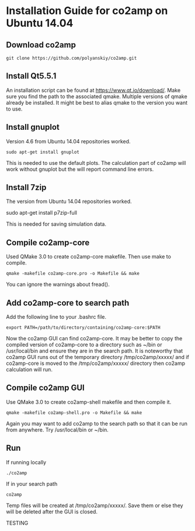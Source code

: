# Installation Guide for co2amp on Ubuntu 14.04

## Download co2amp
    git clone https://github.com/polyanskiy/co2amp.git

## Install Qt5.5.1 
An installation script can be found at https://www.qt.io/download/.
Make sure you find the path to the associated qmake. 
Multiple versions of qmake already be installed. 
It might be best to alias qmake to the version you want to use. 

## Install gnuplot
Version 4.6 from Ubuntu 14.04 repositories worked.
    
    sudo apt-get install gnuplot

This is needed to use the default plots. 
The calculation part of co2amp will work without gnuplot but the will report command line errors.

## Install 7zip 
The version from Ubuntu 14.04  repositories worked.
    
   sudo apt-get install p7zip-full

This is needed for saving simulation data. 

## Compile co2amp-core
Used QMake 3.0 to create co2amp-core makefile. 
Then use make to compile.
    
    qmake -makefile co2amp-core.pro -o Makefile && make 

You can ignore the warnings about fread().

## Add co2amp-core to search path 
Add the following line to your .bashrc file. 
    
    export PATH=/path/to/directory/containing/co2amp-core:$PATH

Now the co2amp GUI can find co2amp-core. 
It may be better to copy the compiled version of co2amp-core to a directory such as ~/bin or /usr/local/bin and ensure they are in the search path. 
It is noteworthy that co2amp GUI runs out of the temporary directory /tmp/co2amp/xxxxx/ and if co2amp-core is moved to the /tmp/co2amp/xxxxx/ directory then co2amp calculation will run.

## Compile co2amp GUI 
Use QMake 3.0 to create co2amp-shell makefile and then compile it.

    qmake -makefile co2amp-shell.pro -o Makefile && make

Again you may want to add co2amp to the search path so that it can be run from anywhere. Try /usr/local/bin or ~/bin. 

## Run 
If running locally

    ./co2amp

If in your search path

    co2amp

Temp files will be created at /tmp/co2amp/xxxxx/. 
Save them or else they will be deleted after the GUI is closed. 




TESTING
